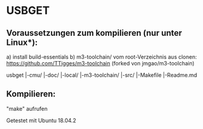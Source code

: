 # USBGET

## Voraussetzungen zum kompilieren (nur unter Linux*):
a) install build-essentials
b) m3-toolchain/ vom root-Verzeichnis aus clonen:
https://github.com/TTigges/m3-toolchain
(forked von jmgao/m3-toolchain)

usbget
|-cmu/
|-doc/
|-local/
|-m3-toolchain/
|-src/
|-Makefile
|-Readme.md

## Kompilieren:
"make" aufrufen

Getestet mit Ubuntu 18.04.2